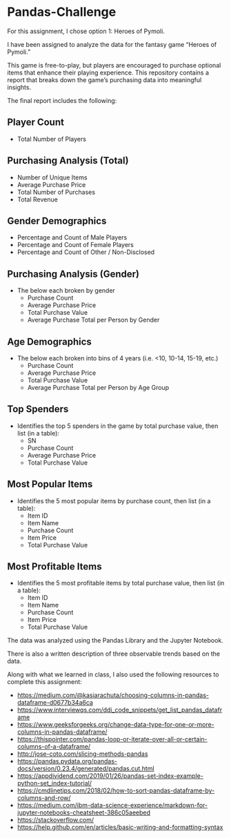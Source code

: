 # Pandas-Challenge

For this assignment, I chose option 1: Heroes of Pymoli.

I have been assigned to analyze the data for the fantasy game “Heroes of Pymoli.”

This game is free-to-play, but players are encouraged to purchase optional items that enhance their playing experience. This repository contains a report that breaks down the game’s purchasing data into meaningful insights.

The final report includes the following:

## Player Count

- Total Number of Players

## Purchasing Analysis (Total)

- Number of Unique Items
- Average Purchase Price
- Total Number of Purchases
- Total Revenue

## Gender Demographics

- Percentage and Count of Male Players
- Percentage and Count of Female Players
- Percentage and Count of Other / Non-Disclosed

## Purchasing Analysis (Gender)

- The below each broken by gender 
  - Purchase Count
  - Average Purchase Price
  - Total Purchase Value
  - Average Purchase Total per Person by Gender

## Age Demographics

- The below each broken into bins of 4 years (i.e. <10, 10-14, 15-19, etc.) 
  - Purchase Count
  - Average Purchase Price
  - Total Purchase Value
  - Average Purchase Total per Person by Age Group

## Top Spenders

- Identifies the top 5 spenders in the game by total purchase value, then list (in a table): 
  - SN
  - Purchase Count
  - Average Purchase Price
  - Total Purchase Value

## Most Popular Items

- Identifies the 5 most popular items by purchase count, then list (in a table): 
  - Item ID
  - Item Name
  - Purchase Count
  - Item Price
  - Total Purchase Value

## Most Profitable Items

- Identifies the 5 most profitable items by total purchase value, then list (in a table): 
  - Item ID
  - Item Name
  - Purchase Count
  - Item Price
  - Total Purchase Value

The data was analyzed using the Pandas Library and the Jupyter Notebook.

There is also a written description of three observable trends based on the data. 

Along with what we learned in class, I also used the following resources to complete this assignment:

- https://medium.com/@kasiarachuta/choosing-columns-in-pandas-dataframe-d0677b34a6ca
- https://www.interviewqs.com/ddi_code_snippets/get_list_pandas_dataframe
- https://www.geeksforgeeks.org/change-data-type-for-one-or-more-columns-in-pandas-dataframe/
- https://thispointer.com/pandas-loop-or-iterate-over-all-or-certain-columns-of-a-dataframe/
- http://jose-coto.com/slicing-methods-pandas
- https://pandas.pydata.org/pandas-docs/version/0.23.4/generated/pandas.cut.html
- https://appdividend.com/2019/01/26/pandas-set-index-example-python-set_index-tutorial/
- https://cmdlinetips.com/2018/02/how-to-sort-pandas-dataframe-by-columns-and-row/
- https://medium.com/ibm-data-science-experience/markdown-for-jupyter-notebooks-cheatsheet-386c05aeebed
- https://stackoverflow.com/
- https://help.github.com/en/articles/basic-writing-and-formatting-syntax

